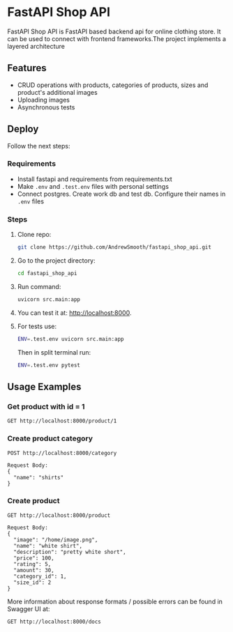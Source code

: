 # FastAPI Shop API

FastAPI Shop API is FastAPI based backend api for online clothing store. It can be used to connect with frontend frameworks.The project implements a layered architecture

## Features

- CRUD operations with products, categories of products, sizes and product's additional images
- Uploading images
- Asynchronous tests

## Deploy

Follow the next steps:

### Requirements

- Install fastapi and requirements from requirements.txt
- Make `.env` and `.test.env` files with personal settings
- Connect postgres. Create work db and test db. Configure their names in `.env` files

### Steps

1. Clone repo:

   ```bash
   git clone https://github.com/AndrewSmooth/fastapi_shop_api.git
   ```

2. Go to the project directory:

   ```bash
   cd fastapi_shop_api
   ```

3. Run command:

   ```bash
   uvicorn src.main:app
   ```

4. You can test it at: [http://localhost:8000](http://localhost:8000).

5. For tests use:

    ```bash
   ENV=.test.env uvicorn src.main:app
    ```
   Then in split terminal run:

    ```bash
   ENV=.test.env pytest
    ```

## Usage Examples

### Get product with id = 1

```
GET http://localhost:8000/product/1
```

### Create product category 

```
POST http://localhost:8000/category

Request Body:
{
  "name": "shirts"
}
```

### Create product

```
GET http://localhost:8000/product

Request Body:
{
  "image": "/home/image.png",
  "name": "white shirt",
  "description": "pretty white short",
  "price": 100,
  "rating": 5,
  "amount": 30,
  "category_id": 1,
  "size_id": 2
}
```
More information about response formats / possible errors can be found in Swagger UI at:

```
GET http://localhost:8000/docs
```